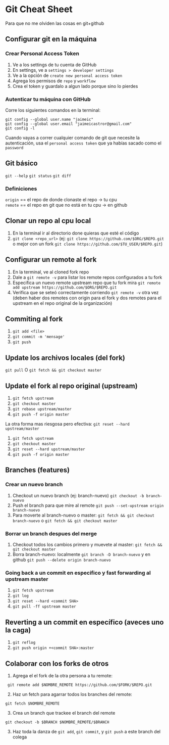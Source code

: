 # Git Cheat Sheet

Para que no me olviden las cosas en git+github

## Configurar git en la máquina

### Crear Personal Access Token

1) Ve a los settings de tu cuenta de GitHub
2) En settings, ve a `settings > developer settings`
3) Ve a la opción de `create new personal access token`
4) Agrega los permisos de `repo` y `workflow`
5) Crea el token y guardalo a algun lado porque sino lo pierdes

### Autenticar tu máquina con GitHub
Corre los siguientes comandos en la terminal:
```
git config --global user.name "jaimeic"
git config --global user.email "jaimeicastror@gmail.com"
git config -l
```

Cuando vayas a correr cualquier comando de git que necesite la autenticación, usa el `personal access token` que ya habías sacado como el `password`

## Git básico

`git --help` 
`git status`
`git diff`

### Definiciones

`origin` == el repo de donde clonaste el repo -> tu cpu  
`remote` == el repo en git que no está en tu cpu -> en github

## Clonar un repo al cpu local

1) En la terminal ir al directorio done quieras que esté el código
2) `git clone <repo_url>` (ej: `git clone https://github.com/$ORG/$REPO.git` o mejor con un fork `git clone https://github.com/$TU_USER/$REPO.git`)

## Configurar un remote al fork

1) En la terminal, ve al cloned fork repo
2) Dale a `git remote -v` para listar los remote repos configurados a tu fork
3) Especifica un nuevo remote upstream repo que tu fork mira `git remote add upstream https://github.com/$ORG/$REPO.git`
4) Verifica que se seteó correctamente corriendo `git remote -v` otra vez (deben haber dos remotes con origin para el fork y dos remotes para el upstream en el repo original de la organización)

## Commiting al fork

1) `git add <file>`
2) `git commit -m 'mensage'`
3) `git push`

## Update los archivos locales (del fork)

`git pull` O `git fetch && git checkout master`

## Update el fork al repo original (upstream)

1) `git fetch upstream`
2) `git checkout master`
3) `git rebase upstream/master`
4) `git push -f origin master`

La otra forma mas riesgosa pero efectiva: `git reset --hard upstream/master`
1) `git fetch upstream`
2) `git checkout master`
3) `git reset --hard upstream/master`
4) `git push -f origin master`

## Branches (features)

### Crear un nuevo branch

1) Checkout un nuevo branch (ej: branch-nuevo) `git checkout -b branch-nuevo`
2) Push el branch para que mire al remote `git push --set-upstream origin branch-nuevo`
3) Para moverte al branch-nuevo o master: `git fetch && git checkout branch-nuevo` o `git fetch && git checkout master`

### Borrar un branch despues del merge

1) Checkout todos los cambios primero y muevete al master: `git fetch && git checkout master`
2) Borra branch-nuevo: localmente `git branch -D branch-nuevo` y en github `git push --delete origin branch-nuevo`

### Going back a un commit en especifico y fast forwarding al upstream master

1) `git fetch upstream`
2) `git log`
3) `git reset --hard <commit SHA>`
4) `git pull -ff upstream master`

## Reverting a un commit en específico (aveces uno la caga)

1) `git reflog`
2) `git push origin +<commit SHA>:master`

## Colaborar con los forks de otros

1) Agrega el el fork de la otra persona a tu remote: 
```
 git remote add $NOMBRE_REMOTE https://github.com/$FORK/$REPO.git
```
2) Haz un fetch para agarrar todos los branches del remote:
```
git fetch $NOMBRE_REMOTE
```
3) Crea un branch que trackee el branch del remote
```
git checkout -b $BRANCH $NOMBRE_REMOTE/$BRANCH
```
3) Haz toda la danza de `git add`, `git commit`, y `git push` a este branch del colega
